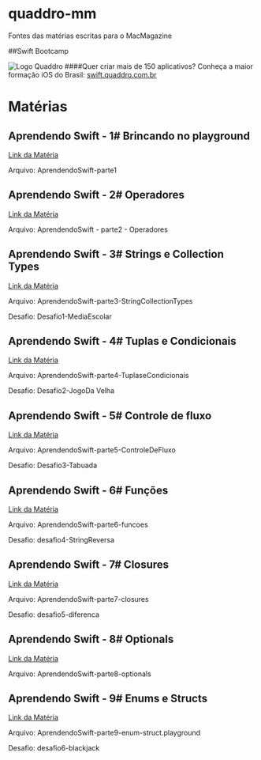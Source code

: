 # quaddro-mm
Fontes das matérias escritas para o MacMagazine

##Swift Bootcamp

![Logo Quaddro](http://www.quaddro.com.br/newsletter/git/bootcamp.jpg)
####Quer criar mais de 150 aplicativos? Conheça a maior formação iOS do Brasil:
[swift.quaddro.com.br](http://swift.quaddro.com.br/)

# Matérias

## Aprendendo Swift - 1# Brincando no playground
[Link da Matéria](https://macmagazine.com.br/2015/06/24/quaddro-macmagazine-vamos-aprender-swift/)

Arquivo: AprendendoSwift-parte1

## Aprendendo Swift - 2# Operadores
[Link da Matéria](https://macmagazine.com.br/2015/07/01/quaddro-macmagazine-swift-na-pratica-2-operadores/)

Arquivo: AprendendoSwift - parte2 - Operadores

## Aprendendo Swift - 3# Strings e Collection Types
[Link da Matéria](https://macmagazine.com.br/2015/07/08/quaddro-macmagazine-swift-na-pratica-3-string-e-collection-types/)

Arquivo: AprendendoSwift-parte3-StringCollectionTypes

Desafio: Desafio1-MediaEscolar


## Aprendendo Swift - 4# Tuplas e Condicionais
[Link da Matéria](https://macmagazine.com.br/2015/07/15/quaddro-macmagazine-swift-na-pratica-4-tuplas-e-condicionais/)

Arquivo: AprendendoSwift-parte4-TuplaseCondicionais

Desafio: Desafio2-JogoDa Velha


## Aprendendo Swift - 5# Controle de fluxo
[Link da Matéria](https://macmagazine.com.br/2015/07/22/quaddro-macmagazine-swift-na-pratica-5-controle-de-fluxo-looping/)

Arquivo: AprendendoSwift-parte5-ControleDeFluxo

Desafio: Desafio3-Tabuada


## Aprendendo Swift - 6# Funções
[Link da Matéria](https://macmagazine.com.br/2015/08/05/quaddro-macmagazine-swift-na-pratica-6-funcoes/)

Arquivo: AprendendoSwift-parte6-funcoes

Desafio: desafio4-StringReversa



## Aprendendo Swift - 7# Closures
[Link da Matéria](https://macmagazine.com.br/2015/08/12/quaddro-macmagazine-swift-na-pratica-7-closures/)

Arquivo: AprendendoSwift-parte7-closures

Desafio: desafio5-diferenca

## Aprendendo Swift - 8# Optionals
[Link da Matéria](https://macmagazine.com.br/2015/08/19/quaddro-macmagazine-swift-na-pratica-8-optionals-e-type-casting/)

Arquivo: AprendendoSwift-parte8-optionals

## Aprendendo Swift - 9# Enums e Structs
[Link da Matéria](#)

Arquivo: AprendendoSwift-parte9-enum-struct.playground

Desafio: desafio6-blackjack
